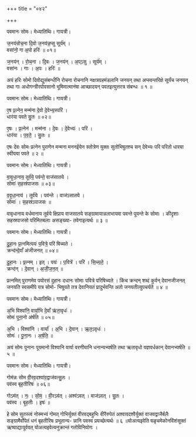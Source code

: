 +++
title = "०४२"

+++


पवमानः सोमः। मेध्यातिथिः। गायत्री।

ज॒नय॑न्रोच॒ना दि॒वो ज॒नय॑न्न॒प्सु सूर्य॑म् ।  
वसा॑नो॒ गा अ॒पो हरिः॑ ॥ ०१॥

ज॒नय॑न् । रो॒च॒ना । दि॒वः । ज॒नय॑न् । अ॒प्ऽसु । सूर्य॑म् ।  
वसा॑नः । गाः । अ॒पः । हरिः॑ ॥

अयं हरिः सोमो दिवोद्युसंबन्धीनि रोचना रोचनानि नक्षत्रग्रहमंडलानि जनयन् तथा अप्स्वन्तरिक्षे सूर्यंच जनयन् तथा गाः अधोगन्त्रीरपोवसानो भूमिमात्मानंषा आच्छादयन् पवतइत्युत्तरत्र संबन्धः ॥ १ ॥

पवमानः सोमः। मेध्यातिथिः। गायत्री।

ए॒ष प्र॒त्नेन॒ मन्म॑ना दे॒वो दे॒वेभ्य॒स्परि॑ ।  
धार॑या पवते सु॒तः ॥ ०२॥

ए॒षः । प्र॒त्नेन॑ । मन्म॑ना । दे॒वः । दे॒वेभ्यः॑ । परि॑ ।  
धार॑या । प॒व॒ते॒ । सु॒तः ॥

एषः देवः सोमः प्रत्नेन पुराणेन मन्मना मननईयेन स्तोत्रेण युक्तः सुतोभिषुतश्च सन् देवेभ्यः परि परितो धारया स्वीयया पवते ॥ २ ॥

पवमानः सोमः। मेध्यातिथिः। गायत्री।

वा॒वृ॒धा॒नाय॒ तूर्व॑ये॒ पव॑न्ते॒ वाज॑सातये ।  
सोमाः॑ स॒हस्र॑पाजसः ॥ ०३॥

व॒वृ॒धा॒नाय॑ । तूर्व॑ये । पव॑न्ते । वाज॑ऽसातये ।  
सोमाः॑ । स॒हस्र॑ऽपाजसः ॥

वावृधानाय वर्धमानाय तूर्वये क्षिप्राय वाजसातये सङ्ग्रामायान्नलाभायवा पवन्ते पूयन्ते के सोमाः । कीदृशाः सहस्रपाजसो परिमितबलाः असङ्ख्या- तवेगाइत्यर्थः ॥ ३ ॥

पवमानः सोमः। मेध्यातिथिः। गायत्री।

दु॒हा॒नः प्र॒त्नमित्पयः॑ प॒वित्रे॒ परि॑ षिच्यते ।  
क्रन्द॑न्दे॒वाँ अ॑जीजनत् ॥ ०४॥

दु॒हा॒नः । प्र॒त्नम् । इत् । पयः॑ । प॒वित्रे॑ । परि॑ । सि॒च्य॒ते॒ ।  
क्रन्द॑न् । दे॒वान् । अ॒जी॒ज॒न॒त् ॥

प्रत्नमित् पुराणमेव पयोरसं दुहानः दधानः सोमाः पवित्रे परिषिच्यते । किंच क्रन्दन् शब्दं कुर्वन् देवानजीजनत् जनयति स्वसमीपे यत्र सोमो- भिषूयते तत्र देवानियतं प्रादुर्भवन्ति अतो जनयतीत्युपचर्यते ॥ ४ ॥

पवमानः सोमः। मेध्यातिथिः। गायत्री।

अ॒भि विश्वा॑नि॒ वार्या॒भि दे॒वाँ ऋ॑ता॒वृधः॑ ।  
सोमः॑ पुना॒नो अ॑र्षति ॥ ०५॥

अ॒भि । विश्वा॑नि । वार्या॑ । अ॒भि । दे॒वान् । ऋ॒त॒ऽवृधः॑ ।  
सोमः॑ । पु॒ना॒नः । अ॒र्ष॒ति॒ ॥

अयं सोमः पुनानः पूयमानो विश्वानि वार्या वरणीयानि धनान्यभ्यर्षति तथा ऋतावृधो यज्ञवर्धकान् देवानभ्यर्षति ॥ ५ ॥

पवमानः सोमः। मेध्यातिथिः। गायत्री।

गोम॑न्नः सोम वी॒रव॒दश्वा॑व॒द्वाज॑वत्सु॒तः ।  
पव॑स्व बृह॒तीरिषः॑ ॥ ०६॥

गोऽम॑त् । नः॒ । सो॒म॒ । वी॒रऽव॑त् । अश्व॑ऽवत् । वाज॑ऽवत् । सु॒तः ।  
पव॑स्व । बृ॒ह॒तीः । इषः॑ ॥

हे सोम सुतस्त्वं नोस्मभ्यं गोमत् गोभिर्युक्तं वीरवद्बहुभिः वीरैरुपेतं अश्वावदश्वैर्युक्तं वाजवद्वाजैर्बलैः सङ्ग्रामैर्वोपेतं धनं बृहतीरिषः प्रभूतान्य- न्नानि पवस्व प्रयच्छेत्यर्थः ॥ ६ ॥योअत्यइवेति षळृचमेकोनविंशंसूक्तं ऋष्याद्याःपूर्ववत् योअत्यइवेत्यनुक्रान्तं गतोविनियोगः ।